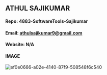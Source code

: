 ## ATHUL SAJIKUMAR
#### Repo: 4883-SoftwareTools-Sajikumar
#### Email: athulsajikumar9@gmail.com
#### Website: N/A
#### IMAGE
![ef0e0666-a02e-4140-87f9-508548f6c540](https://github.com/ATHUL107/4883-SoftwareTools-Sajikumar/assets/135656232/115704ba-9a7b-47bd-99a0-eb95f661148e)
